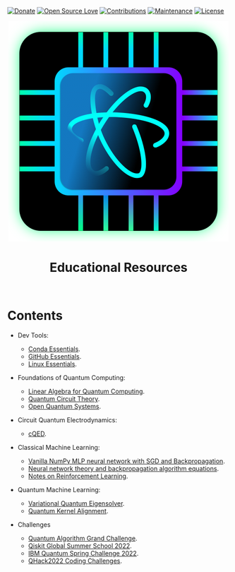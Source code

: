 <!-- Badges: -->
[![Donate](https://img.shields.io/badge/Donate-PayPal-green.svg?logo=paypal&style=flat-square)](https://www.paypal.me/CamponogaraViera/100)
[![Open Source Love](https://badges.frapsoft.com/os/v1/open-source.png?v=103)](#)
[![Contributions](https://img.shields.io/badge/contributions-welcome-orange?style=flat-square)](https://github.com/QuCAI-Lab/educational-resources/pulls)
[![Maintenance](https://img.shields.io/badge/Maintained%3F-yes-green.svg)](https://github.com/QuCAI-Lab/educational-resources/graphs/commit-activity)
[![License](https://img.shields.io/github/license/QuCAI-Lab/educational-resources.svg?logo=Apache&style=flat-square)](LICENSE.md)

<!-- Logo: -->
<div align="center">
  <a href="https://qucai-lab.github.io/"><img src="https://github.com/QuCAI-Lab/qucai-lab.github.io/blob/main/assets/QuCAI-Lab.png" /></a>
</div>

<!-- Title: -->
<div align='center'>
  <h1> Educational Resources </h1>
</div>
<br>

# Contents

- Dev Tools:
  - [Conda Essentials](Conda_Essentials/README.md).
  - [GitHub Essentials](GitHub_Essentials/README.md).
  - [Linux Essentials](Linux_Essentials/README.md).
 
- Foundations of Quantum Computing:
  - [Linear Algebra for Quantum Computing](https://github.com/QuCAI-Lab/linear-algebra).
  - [Quantum Circuit Theory](https://github.com/QuCAI-Lab/quantum-circuit-theory).
  - [Open Quantum Systems](https://github.com/QuCAI-Lab/open-quantum-systems).
 
- Circuit Quantum Electrodynamics:
  - [cQED](https://github.com/QuCAI-Lab/circuit-qed). 

- Classical Machine Learning:
  - [Vanilla NumPy MLP neural network with SGD and Backpropagation](https://github.com/QuCAI-Lab/vanilla-numpy-mlp).
  - [Neural network theory and backpropagation algorithm equations](https://github.com/QuCAI-Lab/vanilla-numpy-mlp/blob/dev/theory.ipynb).
  - [Notes on Reinforcement Learning](https://github.com/QuCAI-Lab/the-world-of-rl).

- Quantum Machine Learning:
  - [Variational Quantum Eigensolver](https://github.com/QuCAI-Lab/qhack2022-hackeinberg-project).
  - [Quantum Kernel Alignment](https://github.com/QuCAI-Lab/adapt-qka/blob/dev/supplementary.ipynb).

- Challenges
  - [Quantum Algorithm Grand Challenge](https://github.com/QuCAI-Lab/qagc).
  - [Qiskit Global Summer School 2022](https://github.com/QuCAI-Lab/qiskit2022-global-summer-school).
  - [IBM Quantum Spring Challenge 2022](https://github.com/QuCAI-Lab/ibm2022-quantum-spring-challenge).
  - [QHack2022 Coding Challenges](https://github.com/QuCAI-Lab/QHack2022).
